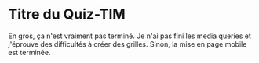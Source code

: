 # Titre du Quiz-TIM

En gros, ça n'est vraiment pas terminé. Je n'ai pas fini les media queries et j'éprouve des difficultés à créer des grilles. Sinon, la mise en page mobile est terminée.